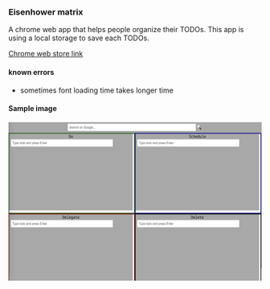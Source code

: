### Eisenhower matrix
A chrome web app that helps people organize their TODOs. This app is using a local storage to save each TODOs.

[Chrome web store link](
https://chrome.google.com/webstore/detail/nmaaafdfgconkkghicmfajaijndfapjb)

#### known errors
- sometimes font loading time takes longer time

#### Sample image
![sample](ver2.png)

